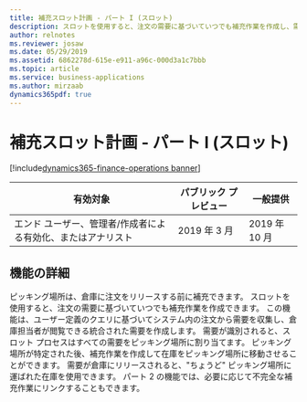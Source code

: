 ```yaml
---
title: 補充スロット計画 - パート I (スロット)
description: スロットを使用すると、注文の需要に基づいていつでも補充作業を作成し、需要が倉庫にリリースされたたピッキングのために商品を準備およびステージングできます。
author: relnotes
ms.reviewer: josaw
ms.date: 05/29/2019
ms.assetid: 6862278d-615e-e911-a96c-000d3a1c7bbb
ms.topic: article
ms.service: business-applications
ms.author: mirzaab
dynamics365pdf: true
---
```

# 補充スロット計画 - パート I (スロット)
[!include[dynamics365-finance-operations banner](../includes/dynamics365-finance-operations.md)]

| 有効対象    |  パブリック プレビュー | 一般提供 | 
| ---------- | ---------- |---------- |
|エンド ユーザー、管理者/作成者による有効化、またはアナリスト|2019 年 3 月| 2019 年 10 月|






## 機能の詳細
<!--feature detail start -->
 ピッキング場所は、倉庫に注文をリリースする前に補充できます。 スロットを使用すると、注文の需要に基づいていつでも補充作業を作成できます。 この機能は、ユーザー定義のクエリに基づいてシステム内の注文から需要を収集し、倉庫担当者が閲覧できる統合された需要を作成します。 需要が識別されると、スロット プロセスはすべての需要をピッキング場所に割り当てます。 ピッキング場所が特定された後、補充作業を作成して在庫をピッキング場所に移動させることができます。 需要が倉庫にリリースされると、"ちょうど" ピッキング場所に運ばれた在庫を使用できます。 パート 2 の機能では、必要に応じて不完全な補充作業にリンクすることもできます。
<!--feature detail end -->











